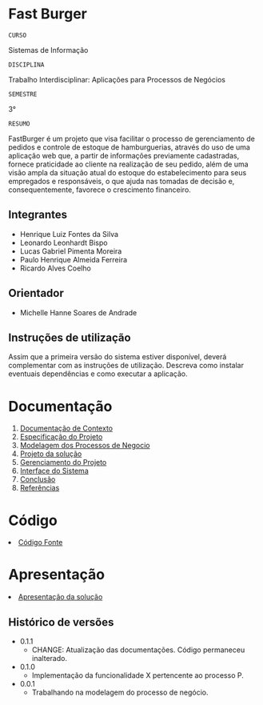# Fast Burger

`CURSO`

Sistemas de Informação

`DISCIPLINA`

Trabalho Interdisciplinar: Aplicações para Processos de Negócios

`SEMESTRE`

3°

`RESUMO`

FastBurger é um projeto que visa facilitar o processo de gerenciamento de pedidos e controle de estoque de hamburguerias, através do uso de uma aplicação web que, a partir de informações previamente cadastradas, fornece praticidade ao cliente na realização de seu pedido, além de uma visão ampla da situação atual do estoque do estabelecimento para seus empregados e responsáveis, o que ajuda nas tomadas de decisão e, consequentemente, favorece o crescimento financeiro.

## Integrantes

* Henrique Luiz Fontes da Silva
* Leonardo Leonhardt Bispo
* Lucas Gabriel Pimenta Moreira
* Paulo Henrique Almeida Ferreira
* Ricardo Alves Coelho

## Orientador

* Michelle Hanne Soares de Andrade

## Instruções de utilização

Assim que a primeira versão do sistema estiver disponível, deverá complementar com as instruções de utilização. Descreva como instalar eventuais dependências e como executar a aplicação.

# Documentação

<ol>
<li><a href="docs/1-Contexto.md"> Documentação de Contexto</a></li>
<li><a href="docs/2-Especificação.md"> Especificação do Projeto</a></li>
<li><a href="docs/3-Modelagem-Processos-Negócio.md"> Modelagem dos Processos de Negocio</a></li>
<li><a href="docs/4-Projeto-Solucao.md"> Projeto da solução</a></li>
<li><a href="docs/5-Gerenciamento-Projeto.md"> Gerenciamento do Projeto</a></li>
<li><a href="docs/6-Interface-Sistema.md"> Interface do Sistema</a></li>
<li><a href="docs/7-Conclusão.md"> Conclusão</a></li>
<li><a href="docs/8-Referências.md"> Referências</a></li>
</ol>

# Código

<li><a href="src/README.md"> Código Fonte</a></li>

# Apresentação

<li><a href="presentation/README.md"> Apresentação da solução</a></li>


## Histórico de versões

* 0.1.1
    * CHANGE: Atualização das documentações. Código permaneceu inalterado.
* 0.1.0
    * Implementação da funcionalidade X pertencente ao processo P.
* 0.0.1
    * Trabalhando na modelagem do processo de negócio.